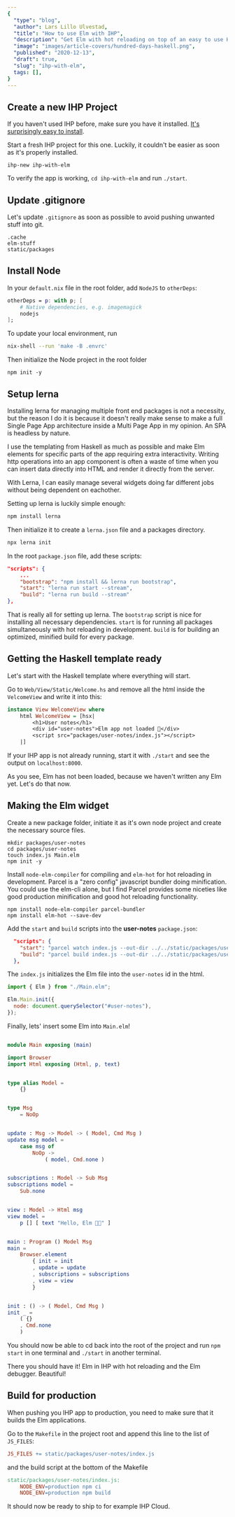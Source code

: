 ```yaml
---
{
  "type": "blog",
  "author": Lars Lillo Ulvestad,
  "title": "How to use Elm with IHP",
  "description": "Get Elm with hot reloading on top of an easy to use Haskell framework.",
  "image": "images/article-covers/hundred-days-haskell.png",
  "published": "2020-12-13",
  "draft": true,
  "slug": "ihp-with-elm",
  tags: [],
}
---
```



## Create a new IHP Project

If you haven't used IHP before, make sure you have it installed. [It's surprisingly easy to install](https://ihp.digitallyinduced.com/Guide/installation.html).

Start a fresh IHP project for this one. Luckily, it couldn't be easier as soon as it's properly installed.

```
ihp-new ihp-with-elm
```

To verify the app is working, `cd ihp-with-elm` and run `./start`.

## Update .gitignore

Let's update `.gitignore` as soon as possible to avoid pushing unwanted stuff into git.

```
.cache
elm-stuff
static/packages
```

## Install Node

In your `default.nix` file in the root folder, add `NodeJS` to `otherDeps`:

```nix
otherDeps = p: with p; [
    # Native dependencies, e.g. imagemagick
    nodejs
];
```

To update your local environment, run

```bash
nix-shell --run 'make -B .envrc'
```

Then initialize the Node project in the root folder

```
npm init -y
```

## Setup lerna

Installing lerna for managing multiple front end packages is not a necessity, but the reason I do it is because it doesn't really make sense to make a full Single Page App architecture inside a Multi Page App in my opinion. An SPA is headless by nature.

I use the templating from Haskell as much as possible and make Elm elements for specific parts of the app requiring extra interactivity. Writing http operations into an app component is often a waste of time when you can insert data directly into HTML and render it directly from the server.

With Lerna, I can easily manage several widgets doing far different jobs without being dependent on eachother.

Setting up lerna is luckily simple enough:

```bash
npm install lerna

```

Then initialize it to create a `lerna.json` file and a packages directory.

```bash
npx lerna init
```

In the root `package.json` file, add these scripts:

```json
"scripts": {
    ... 
    "bootstrap": "npm install && lerna run bootstrap",
    "start": "lerna run start --stream",
    "build": "lerna run build --stream"
},
```

That is really all for setting up lerna. The `bootstrap` script is nice for installing all necessary dependencies. `start` is for running all packages simultaneously with hot reloading in development. `build` is for building an optimized, minified build for every package.

## Getting the Haskell template ready

Let's start with the Haskell template where everything will start.

Go to `Web/View/Static/Welcome.hs` and remove all the html inside the `VelcomeView` and write it into this:

```hs
instance View WelcomeView where
    html WelcomeView = [hsx|
        <h1>User notes</h1>
        <div id="user-notes">Elm app not loaded 💩</div>
        <script src="packages/user-notes/index.js"></script>
    |]
```

If your IHP app is not already running, start it with `./start` and see the output on `localhost:8000`.

As you see, Elm has not been loaded, because we haven't written any Elm yet. Let's do that now.

## Making the Elm widget

Create a new package folder, initiate it as it's own node project and create the necessary source files.

```
mkdir packages/user-notes
cd packages/user-notes
touch index.js Main.elm
npm init -y
```

Install `node-elm-compiler` for compiling and `elm-hot` for hot reloading in development. Parcel is a "zero config" javascript bundler doing minification. You could use the elm-cli alone, but I find Parcel provides some niceties like good production minification and good hot reloading functionality.

```
npm install node-elm-compiler parcel-bundler
npm install elm-hot --save-dev
```

Add the `start` and `build` scripts into the **user-notes** `package.json`:

```json
  "scripts": {
    "start": "parcel watch index.js --out-dir ../../static/packages/user-notes",
    "build": "parcel build index.js --out-dir ../../static/packages/user-notes"
  },
```

The `index.js` initializes the Elm file into the `user-notes` id in the html.

```javascript
import { Elm } from "./Main.elm";

Elm.Main.init({
  node: document.querySelector("#user-notes"),
});
```

Finally, lets' insert some Elm into `Main.elm`!

```elm

module Main exposing (main)

import Browser
import Html exposing (Html, p, text)


type alias Model =
    {}


type Msg
    = NoOp


update : Msg -> Model -> ( Model, Cmd Msg )
update msg model =
    case msg of
        NoOp ->
            ( model, Cmd.none )


subscriptions : Model -> Sub Msg
subscriptions model =
    Sub.none


view : Model -> Html msg
view model =
    p [] [ text "Hello, Elm 🌳🚀" ]


main : Program () Model Msg
main =
    Browser.element
        { init = init
        , update = update
        , subscriptions = subscriptions
        , view = view
        }


init : () -> ( Model, Cmd Msg )
init _ =
    ( {}
    , Cmd.none
    )
```

You should now be able to cd back into the root of the project and run `npm start` in one terminal and `./start` in another terminal.

There you should have it! Elm in IHP with hot reloading and the Elm debugger. Beautiful!

## Build for production

When pushing you IHP app to production, you need to make sure that it builds the Elm applications.

Go to the `Makefile` in the project root and append this line to the list of `JS_FILES`:

```Makefile
JS_FILES += static/packages/user-notes/index.js
```

and the build script at the bottom of the Makefile

```Makefile
static/packages/user-notes/index.js:
	NODE_ENV=production npm ci
	NODE_ENV=production npm build
```

It should now be ready to ship to for example IHP Cloud.

